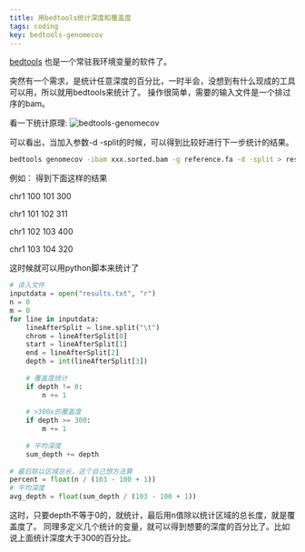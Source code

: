 ```yaml
---
title: 用bedtools统计深度和覆盖度
tags: coding
key: bedtools-genomecov
---
```


[bedtools](https://bedtools.readthedocs.io/en/latest/) 也是一个常驻我环境变量的软件了。

突然有一个需求，是统计任意深度的百分比，一时半会，没想到有什么现成的工具可以用，所以就用bedtools来统计了。
操作很简单，需要的输入文件是一个排过序的bam。

看一下统计原理:
![bedtools-genomecov](https://bedtools.readthedocs.io/en/latest/_images/genomecov-glyph.png)

可以看出，当加入参数-d -split的时候，可以得到比较好进行下一步统计的结果。

```bash
bedtools genomecov -ibam xxx.sorted.bam -g reference.fa -d -split > results.txt
```
例如：
得到下面这样的结果

chr1	100	101	300

chr1	101	102	311

chr1	102	103	400

chr1	103	104	320



这时候就可以用python脚本来统计了
```python
# 读入文件
inputdata = open("results.txt", "r")
n = 0
m = 0
for line in inputdata:
	lineAfterSplit = line.split("\t")
	chrom = lineAfterSplit[0]
	start = lineAfterSplit[1]
	end = lineAfterSplit[2]
	depth = int(lineAfterSplit[3])
	
	# 覆盖度统计
	if depth != 0:
		n += 1
	
    # >300x的覆盖度
	if depth >= 300:
		m += 1
	
	# 平均深度
	sum_depth += depth
		
# 最后除以区域总长，这个自己想方法算
percent = float(n / (103 - 100 + 1))
# 平均深度
avg_depth = float(sum_depth / (103 - 100 + 1))

```

这时，只要depth不等于0的，就统计，最后用n值除以统计区域的总长度，就是覆盖度了。
同理多定义几个统计的变量，就可以得到想要的深度的百分比了。比如说上面统计深度大于300的百分比。



[-_-]:LoveJing